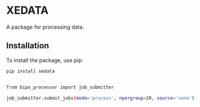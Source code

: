 # XEDATA

A package for processing data.

## Installation

To install the package, use pip:

```bash
pip install xedata


from bipo_processor import job_submitter

job_submitter.submit_jobs(mode='process', npergroup=20, source='none')

